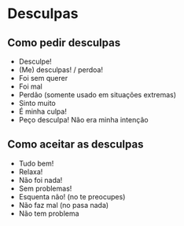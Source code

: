 # Desculpas

## Como pedir desculpas

* Desculpe!
* (Me) desculpas! / perdoa!
* Foi sem querer
* Foi mal
* Perdão (somente usado em situações extremas)
* Sinto muito
* É minha culpa!
* Peço desculpa! Não era minha intenção

## Como aceitar as desculpas

* Tudo bem!
* Relaxa!
* Não foi nada!
* Sem problemas!
* Esquenta não! (no te preocupes)
* Não faz mal (no pasa nada)
* Não tem problema
